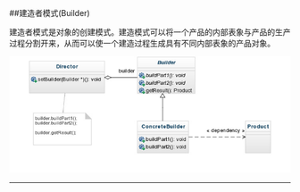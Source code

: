 ##建造者模式(Builder)


建造者模式是对象的创建模式。建造模式可以将一个产品的内部表象与产品的生产过程分割开来，从而可以使一个建造过程生成具有不同内部表象的产品对象。

![Builder][]



----

[Builder]: ./resources/builder.jpeg
